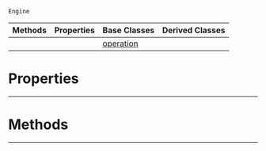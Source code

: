  `Engine`

|Methods|Properties|Base Classes|Derived Classes|
|---|---|---|---|
| | |[operation](operation.md)| |


 #  Properties


---  
 #  Methods


---  
 

 